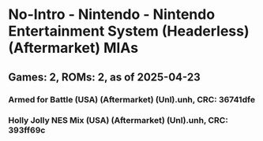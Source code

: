 # No-Intro - Nintendo - Nintendo Entertainment System (Headerless) (Aftermarket) MIAs
## Games: 2, ROMs: 2, as of 2025-04-23

### Armed for Battle (USA) (Aftermarket) (Unl).unh, CRC: 36741dfe
### Holly Jolly NES Mix (USA) (Aftermarket) (Unl).unh, CRC: 393ff69c
